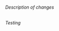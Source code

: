 ###### Description of changes

<!--
What has changed as a result of this PR? Why was the change made?
-->

###### Testing

<!--
If applicable, please mention what was done to test this change.
What SoM and carrier board was this change tested on? e.g. Xavier AGX devkit
-->
